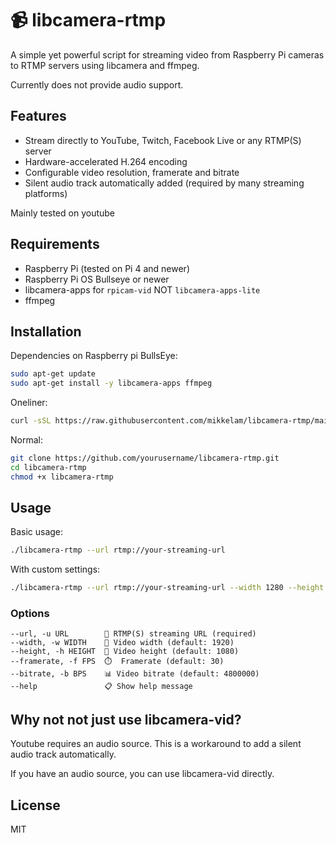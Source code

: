 # 📹 libcamera-rtmp

A simple yet powerful script for streaming video from Raspberry Pi cameras to RTMP servers using libcamera and ffmpeg.

Currently does not provide audio support.

## Features

- Stream directly to YouTube, Twitch, Facebook Live or any RTMP(S) server
- Hardware-accelerated H.264 encoding
- Configurable video resolution, framerate and bitrate
- Silent audio track automatically added (required by many streaming platforms)

Mainly tested on youtube

## Requirements

- Raspberry Pi (tested on Pi 4 and newer)
- Raspberry Pi OS Bullseye or newer
- libcamera-apps for `rpicam-vid` NOT `libcamera-apps-lite`
- ffmpeg

## Installation

Dependencies on Raspberry pi BullsEye:
```bash
sudo apt-get update
sudo apt-get install -y libcamera-apps ffmpeg
```

Oneliner:
```bash
curl -sSL https://raw.githubusercontent.com/mikkelam/libcamera-rtmp/main/libcamera-rtmp.sh -o libcamera-rtmp.sh && chmod +x libcamera-rtmp.sh && ./libcamera-rtmp.sh --help
```

Normal:
```bash
git clone https://github.com/yourusername/libcamera-rtmp.git
cd libcamera-rtmp
chmod +x libcamera-rtmp
```

## Usage

Basic usage:

```bash
./libcamera-rtmp --url rtmp://your-streaming-url
```

With custom settings:

```bash
./libcamera-rtmp --url rtmp://your-streaming-url --width 1280 --height 720 --framerate 30 --bitrate 3000000
```

### Options

```
--url, -u URL        🔗 RTMP(S) streaming URL (required)
--width, -w WIDTH    📐 Video width (default: 1920)
--height, -h HEIGHT  📏 Video height (default: 1080)
--framerate, -f FPS  ⏱️  Framerate (default: 30)
--bitrate, -b BPS    📊 Video bitrate (default: 4800000)
--help               📋 Show help message
```

## Why not not just use libcamera-vid?
Youtube requires an audio source. This is a workaround to add a silent audio track automatically.

If you have an audio source, you can use libcamera-vid directly.

## License

MIT
